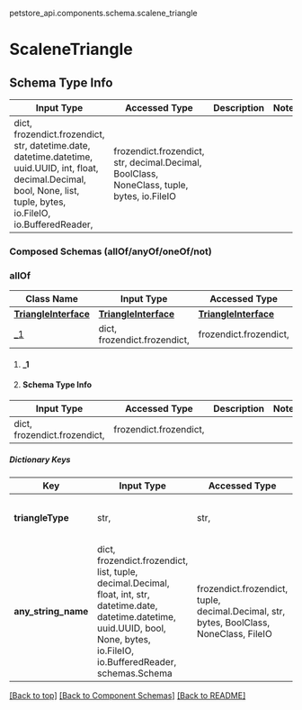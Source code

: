 <a name="top"></a>
petstore_api.components.schema.scalene_triangle
# ScaleneTriangle

## Schema Type Info
Input Type | Accessed Type | Description | Notes
------------ | ------------- | ------------- | -------------
dict, frozendict.frozendict, str, datetime.date, datetime.datetime, uuid.UUID, int, float, decimal.Decimal, bool, None, list, tuple, bytes, io.FileIO, io.BufferedReader,  | frozendict.frozendict, str, decimal.Decimal, BoolClass, NoneClass, tuple, bytes, io.FileIO |  |

### Composed Schemas (allOf/anyOf/oneOf/not)
### allOf
Class Name | Input Type | Accessed Type | Description | Notes
------------- | ------------- | ------------- | ------------- | -------------
[**TriangleInterface**](triangle_interface.TriangleInterface.md) | [**TriangleInterface**](triangle_interface.TriangleInterface.md) | [**TriangleInterface**](triangle_interface.TriangleInterface.md) |  |
[_1](#_1) | dict, frozendict.frozendict,  | frozendict.frozendict,  |  |

1. #### _1
1. #### Schema Type Info
| Input Type | Accessed Type | Description | Notes |
| ------------ | ------------- | ------------- | ------------- |
|dict, frozendict.frozendict,  | frozendict.frozendict,  |  ||
##### Dictionary Keys
| Key | Input Type | Accessed Type | Description | Notes |
| ------------ | ------------- | ------------- | ------------- | ------------- |
| **triangleType** | str,  | str,  |  | [optional] must be one of ["ScaleneTriangle", ] |
| **any_string_name** | dict, frozendict.frozendict, list, tuple, decimal.Decimal, float, int, str, datetime.date, datetime.datetime, uuid.UUID, bool, None, bytes, io.FileIO, io.BufferedReader, schemas.Schema | frozendict.frozendict, tuple, decimal.Decimal, str, bytes, BoolClass, NoneClass, FileIO | any string name can be used but the value must be the correct type | [optional] |


[[Back to top]](#top) [[Back to Component Schemas]](../../../README.md#Component-Schemas) [[Back to README]](../../../README.md)
